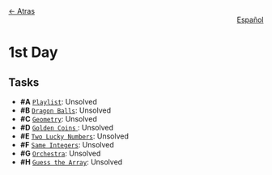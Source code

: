 <div>
  <div align="left">
    <a href="../README.md">← Atras</a>
  </div>
  <div align="right">
    <a href="README-es.md">Español</a>
  </div>
</div>

# 1st Day

## Tasks

- **#A** [`Playlist`](A%20-%20Playlist/A.pdf): Unsolved
- **#B** [`Dragon Balls`](B%20-%20Dragon%20Balls/B.pdf): Unsolved
- **#C** [`Geometry`](C%20-%20Geometry/C.pdf): Unsolved
- **#D** [`Golden Coins` ](D%20-%20Golden%20Coins/D.pdf): Unsolved
- **#E** [`Two Lucky Numbers`](E%20-%20Two%20Lucky%20Numbers/E.pdf): Unsolved
- **#F** [`Same Integers`](F%20-%20Same%20Integers/F.pdf): Unsolved
- **#G** [`Orchestra`](G%20-%20Orchestra/G.pdf): Unsolved
- **#H** [`Guess the Array`](H%20-%20Guess%20the%20Array/H.pdf): Unsolved